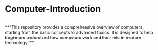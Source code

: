 # Computer-Introduction
<br>
**"This repository provides a comprehensive overview of computers, starting from the basic concepts to advanced topics. It is designed to help beginners understand how computers work and their role in modern technology."**
